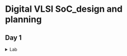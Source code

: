 # Digital VLSI SoC_design and planning
## Day 1

<details>
  <summary>Lab</summary>
 
  1. Run 'picorv32a' design synthesis using OpenLANE flow and generate necessary outputs.

      Screenshots of running each commands
  
  ![Screenshot 2024-11-28 010505](https://github.com/user-attachments/assets/9b9ebfb9-2997-45c7-96e5-f8895d4e7b89)
  ![Screenshot 2024-11-28 010750](https://github.com/user-attachments/assets/c0bc9a60-38ff-4ccf-9a24-458875dd37ef)
  2. Calculate the flop ratio.
  ![Screenshot 2024-11-28 010807](https://github.com/user-attachments/assets/edbc7213-939d-4d5b-b304-987a2d6b538c)
  ![Screenshot 2024-11-28 010819](https://github.com/user-attachments/assets/8ec32558-d44a-4f8d-ab00-bd915c74422a)
  Calculation of Flop Ratio :
  
          _Flop Ratio_ = 1613/14876 = 0.108429685

  
</details>

